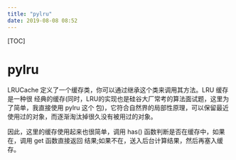 ```yaml
---
title: "pylru"
date: 2019-08-08 08:52
---
```

[TOC]



# pylru



LRUCache 定义了一个缓存类，你可以通过继承这个类来调用其方法。LRU 缓存是一种很 经典的缓存(同时，LRU的实现也是硅谷大厂常考的算法面试题，这里为了简单，我直接使用 pylru 这个 包)，它符合自然界的局部性原理，可以保留最近使用过的对象，而逐渐淘汰掉很久没有被用过的对象。 

因此，这里的缓存使用起来也很简单，调用 has() 函数判断是否在缓存中，如果在，调用 get 函数直接返回 结果;如果不在，送入后台计算结果，然后再塞入缓存。 




